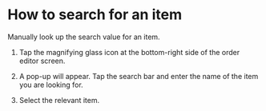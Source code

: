 # How to search for an item

Manually look up the search value for an item. 

1. Tap the magnifying glass icon at the bottom-right side of the order editor screen.

2. A pop-up will appear. Tap the search bar and enter the name of the item you are looking for. 

3. Select the relevant item. 
